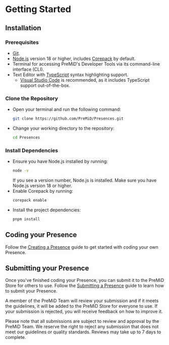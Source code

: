 # Getting Started

## Installation

### Prerequisites

- [Git](https://git-scm.com/).
- [Node.js](https://nodejs.org/) version 18 or higher, includes [Corepack](https://github.com/nodejs/corepack) by default.
- Terminal for accessing PreMiD's Developer Tools via its command-line interface (CLI).
- Text Editor with [TypeScript](https://www.typescriptlang.org/) syntax highlighting support.
  - [Visual Studio Code](https://code.visualstudio.com/) is recommended, as it includes TypeScript support out-of-the-box.

### Clone the Repository

- Open your terminal and run the following command:
  ```sh
  git clone https://github.com/PreMiD/Presences.git
  ```
- Change your working directory to the repository:
  ```sh
  cd Presences
  ```

### Install Dependencies

- Ensure you have Node.js installed by running:
  ```sh
  node -v
  ```
  If you see a version number, Node.js is installed. Make sure you have Node.js version 18 or higher.
- Enable Corepack by running:
  ```sh
  corepack enable
  ```
- Install the project dependencies:
  ```sh
  pnpm install
  ```

## Coding your Presence

Follow the [Creating a Presence](./creating-a-presence) guide to get started with coding your own Presence.

## Submitting your Presence

Once you've finished coding your Presence, you can submit it to the PreMiD Store for others to use. Follow the [Submitting a Presence](./submitting-a-presence) guide to learn how to submit your Presence.

A member of the PreMiD Team will review your submission and if it meets the guidelines, it will be added to the PreMiD Store for everyone to use. If your submission is rejected, you will receive feedback on how to improve it.

Please note that all submissions are subject to review and approval by the PreMiD Team. We reserve the right to reject any submission that does not meet our guidelines or quality standards. Reviews may take up to 7 days to complete.
